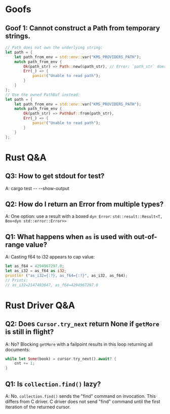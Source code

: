 # Goofs
## Goof 1: Cannot construct a Path from temporary strings.

```rust
// Path does not own the underlying string:
let path = {
    let path_from_env = std::env::var("KMS_PROVIDERS_PATH");
    match path_from_env {
        Ok(path_str) => Path::new(&path_str), // Error: `path_str` does not live long enough.
        Err(_) => {
            panic!("Unable to read path");
        }
    }
};
// Use the owned PathBuf instead:
let path = {
    let path_from_env = std::env::var("KMS_PROVIDERS_PATH");
    match path_from_env {
        Ok(path_str) => PathBuf::from(path_str),
        Err(_) => {
            panic!("Unable to read path");
        }
    }
};
```

# Rust Q&A

## Q3: How to get stdout for test?
A: cargo test -- --show-output

## Q2: How do I return an Error from multiple types?
A: One option: use a result with a boxed `dyn Error`:
`std::result::Result<T, Box<dyn std::error::Error>>`

## Q1: What happens when `as` is used with out-of-range value?
A: Casting f64 to i32 appears to cap value:
```rust
let as_f64 = 4294967297.0;
let as_i32 = as_f64 as i32;
println! ("as_i32={:?}, as_f64={:?}", as_i32, as_f64);
// Prints:
// as_i32=2147483647, as_f64=4294967297.0
```

# Rust Driver Q&A

## Q2: Does `Cursor.try_next` return None if `getMore` is still in flight?
A: No? Blocking `getMore` with a failpoint results in this loop returning all documents:
```rust
while let Some(book) = cursor.try_next().await? {
    cnt += 1;
}
```

## Q1: Is `collection.find()` lazy?
A: No. `collection.find()` sends the "find" command on invocation. This differs from C driver. C driver does not send "find" command until the first iteration of the returned cursor.
